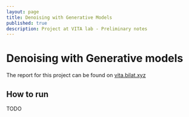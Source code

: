 ```yaml
---
layout: page
title: Denoising with Generative Models
published: true
description: Project at VITA lab - Preliminary notes 
---
```





# Denoising with Generative models

The report for this project can be found on [vita.bilat.xyz](vita.bilat.xyz)

## How to run

TODO
